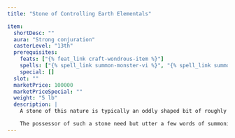 ```yaml
---
title: "Stone of Controlling Earth Elementals"

item:
  shortDesc: ""
  aura: "Strong conjuration"
  casterLevel: "13th"
  prerequisites:
    feats: ["{% feat_link craft-wondrous-item %}"]
    spells: ["{% spell_link summon-monster-vi %}", "{% spell_link summon-monster-vii %}"]
    special: []
  slot: ""
  marketPrice: 100000
  marketPriceSpecial: ""
  weight: "5 lb"
  description: |
    A stone of this nature is typically an oddly shaped bit of roughly polished rock.

    The possessor of such a stone need but utter a few words of summoning, and a Huge earth elemental comes to the summoner. The summoning words require 1 full round to speak, and in all ways the stone functions as the {% spell_link summon-monster-vii %} spell. (If sand or rough, unhewn stone is the summoning medium, the elemental that comes is Large instead, and the stone functions as the {% spell_link summon-monster-vi %} spell.) The elemental appears in {% die_roll 1 4 0 %} rounds. Only one elemental can be summoned at a time. A new elemental requires a new patch of earth or stone, which cannot be accessed until after the first elemental disappears (is dispelled, dismissed, or slain).
---
```

